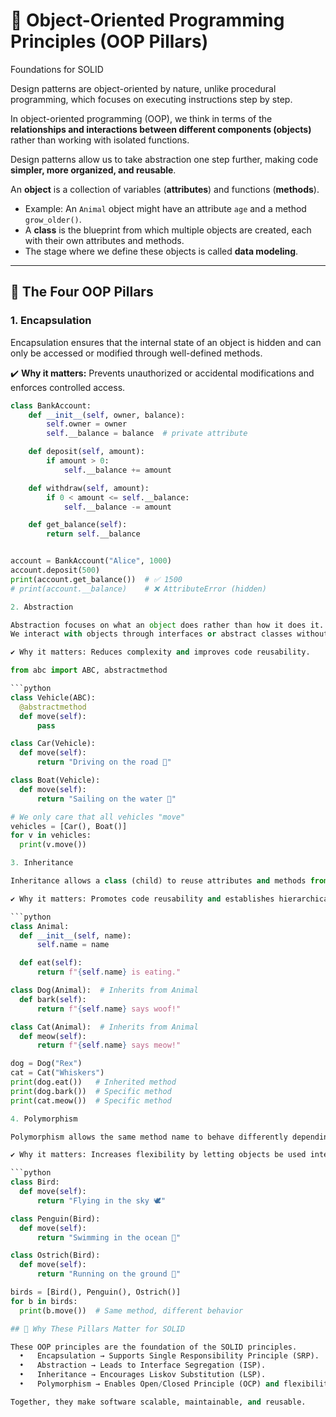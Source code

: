 # 🧱 Object-Oriented Programming Principles (OOP Pillars)  
Foundations for SOLID  

Design patterns are object-oriented by nature, unlike procedural programming, which focuses on executing instructions step by step.  

In object-oriented programming (OOP), we think in terms of the **relationships and interactions between different components (objects)** rather than working with isolated functions.  

Design patterns allow us to take abstraction one step further, making code **simpler, more organized, and reusable**.  

An **object** is a collection of variables (**attributes**) and functions (**methods**).  

- Example: An `Animal` object might have an attribute `age` and a method `grow_older()`.  
- A **class** is the blueprint from which multiple objects are created, each with their own attributes and methods.  
- The stage where we define these objects is called **data modeling**.  

---

## 🔑 The Four OOP Pillars  

### 1. Encapsulation  
Encapsulation ensures that the internal state of an object is hidden and can only be accessed or modified through well-defined methods.  

✔️ **Why it matters:** Prevents unauthorized or accidental modifications and enforces controlled access.  

  ```python
  class BankAccount:
      def __init__(self, owner, balance):
          self.owner = owner
          self.__balance = balance  # private attribute
  
      def deposit(self, amount):
          if amount > 0:
              self.__balance += amount
  
      def withdraw(self, amount):
          if 0 < amount <= self.__balance:
              self.__balance -= amount
  
      def get_balance(self):
          return self.__balance


account = BankAccount("Alice", 1000)
account.deposit(500)
print(account.get_balance())  # ✅ 1500
# print(account.__balance)    # ❌ AttributeError (hidden)

2. Abstraction

Abstraction focuses on what an object does rather than how it does it.  
We interact with objects through interfaces or abstract classes without needing to know their internal implementation.

✔️ Why it matters: Reduces complexity and improves code reusability.

from abc import ABC, abstractmethod

```python
class Vehicle(ABC):
    @abstractmethod
    def move(self):
        pass

class Car(Vehicle):
    def move(self):
        return "Driving on the road 🚗"

class Boat(Vehicle):
    def move(self):
        return "Sailing on the water 🚤"

# We only care that all vehicles "move"
vehicles = [Car(), Boat()]
for v in vehicles:
    print(v.move())

3. Inheritance

Inheritance allows a class (child) to reuse attributes and methods from another class (parent).

✔️ Why it matters: Promotes code reusability and establishes hierarchical relationships.

```python
class Animal:
    def __init__(self, name):
        self.name = name

    def eat(self):
        return f"{self.name} is eating."

class Dog(Animal):  # Inherits from Animal
    def bark(self):
        return f"{self.name} says woof!"

class Cat(Animal):  # Inherits from Animal
    def meow(self):
        return f"{self.name} says meow!"

dog = Dog("Rex")
cat = Cat("Whiskers")
print(dog.eat())   # Inherited method
print(dog.bark())  # Specific method
print(cat.meow())  # Specific method

4. Polymorphism

Polymorphism allows the same method name to behave differently depending on the object.

✔️ Why it matters: Increases flexibility by letting objects be used interchangeably while still behaving correctly.

```python
class Bird:
    def move(self):
        return "Flying in the sky 🕊️"

class Penguin(Bird):
    def move(self):
        return "Swimming in the ocean 🐧"

class Ostrich(Bird):
    def move(self):
        return "Running on the ground 🦤"

birds = [Bird(), Penguin(), Ostrich()]
for b in birds:
    print(b.move())  # Same method, different behavior

## 🧩 Why These Pillars Matter for SOLID

These OOP principles are the foundation of the SOLID principles.
	•	Encapsulation → Supports Single Responsibility Principle (SRP).
	•	Abstraction → Leads to Interface Segregation (ISP).
	•	Inheritance → Encourages Liskov Substitution (LSP).
	•	Polymorphism → Enables Open/Closed Principle (OCP) and flexibility.

Together, they make software scalable, maintainable, and reusable.
